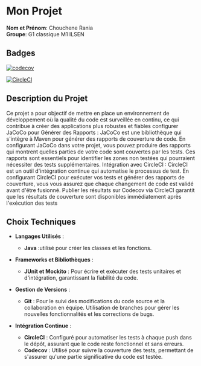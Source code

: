 # Mon Projet

**Nom et Prénom**: Chouchene Rania  
**Groupe**: G1 classique M1 ILSEN 

## Badges
[![codecov](https://codecov.io/github/Rania2245/ceri-m1-techniques-de-test/graph/badge.svg?token=OGF8K4SKOT)](https://codecov.io/github/Rania2245/ceri-m1-techniques-de-test) 

[![CircleCI](https://undefined/status-badge/img/circleci/8xP7i7kutk8fowA52YizE3/5vTXjkExPP9eLTud7TA2wA/tree/master.svg?style=svg)](https://undefined/status-badge/redirect/circleci/8xP7i7kutk8fowA52YizE3/5vTXjkExPP9eLTud7TA2wA/tree/master)

## Description du Projet

Ce projet a pour objectif de mettre en place un environnement de développement où la qualité du code est surveillée en continu, ce qui contribue à créer des applications plus robustes et fiables
configurer JaCoCo pour Générer des Rapports :
JaCoCo est une bibliothèque qui s'intègre à Maven pour générer des rapports de couverture de code. En configurant JaCoCo dans votre projet, vous pouvez produire des rapports qui montrent quelles parties de votre code sont couvertes par les tests. Ces rapports sont essentiels pour identifier les zones non testées qui pourraient nécessiter des tests supplémentaires.
Intégration avec CircleCI :
CircleCI est un outil d'intégration continue qui automatise le processus de test. En configurant CircleCI pour exécuter vos tests et générer des rapports de couverture, vous vous assurez que chaque changement de code est validé avant d'être fusionné. Publier les résultats sur Codecov via CircleCI garantit que les résultats de couverture sont disponibles immédiatement après l'exécution des tests


## Choix Techniques

- **Langages Utilisés** : 
  - **Java** :utilisé pour créer les classes et les fonctions.
 
 

- **Frameworks et Bibliothèques** : 

  - **JUnit et Mockito** : Pour écrire et exécuter des tests unitaires et d'intégration, garantissant la fiabilité du code.

- **Gestion de Versions** : 
  - **Git** : Pour le suivi des modifications du code source et la collaboration en équipe. Utilisation de branches pour gérer les nouvelles fonctionnalités et les corrections de bugs.

- **Intégration Continue** : 
  - **CircleCI** : Configuré pour automatiser les tests à chaque push dans le dépôt, assurant que le code reste fonctionnel et sans erreurs.
  - **Codecov** : Utilisé pour suivre la couverture des tests, permettant de s'assurer qu'une partie significative du code est testée.
